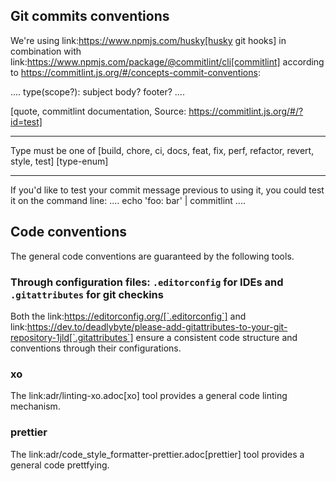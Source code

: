 ## Git commits conventions

We're using link:https://www.npmjs.com/husky[husky git hooks] in combination with link:https://www.npmjs.com/package/@commitlint/cli[commitlint] according to https://commitlint.js.org/#/concepts-commit-conventions:

....
type(scope?): subject
body?
footer?
....

[quote, commitlint documentation, Source: https://commitlint.js.org/#/?id=test]
____
Type must be one of [build, chore, ci, docs, feat, fix, perf, refactor, revert, style, test] [type-enum]
____

If you'd like to test your commit message previous to using it, you could test it on the command line:
....
echo 'foo: bar' | commitlint
....

## Code conventions

The general code conventions are guaranteed by the following tools.

### Through configuration files: `.editorconfig` for IDEs and `.gitattributes` for git checkins
Both the link:https://editorconfig.org/[`.editorconfig`] and link:https://dev.to/deadlybyte/please-add-gitattributes-to-your-git-repository-1jld[`.gitattributes`] ensure a consistent code structure and conventions through their configurations.

### xo
The link:adr/linting-xo.adoc[xo] tool provides a general code linting mechanism.

### prettier
The link:adr/code_style_formatter-prettier.adoc[prettier] tool provides a general code prettfying.
